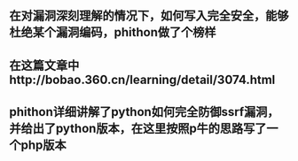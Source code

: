 ## 在对漏洞深刻理解的情况下，如何写入完全安全，能够杜绝某个漏洞编码，phithon做了个榜样
## 在这篇文章中http://bobao.360.cn/learning/detail/3074.html
## phithon详细讲解了python如何完全防御ssrf漏洞，并给出了python版本，在这里按照p牛的思路写了一个php版本
